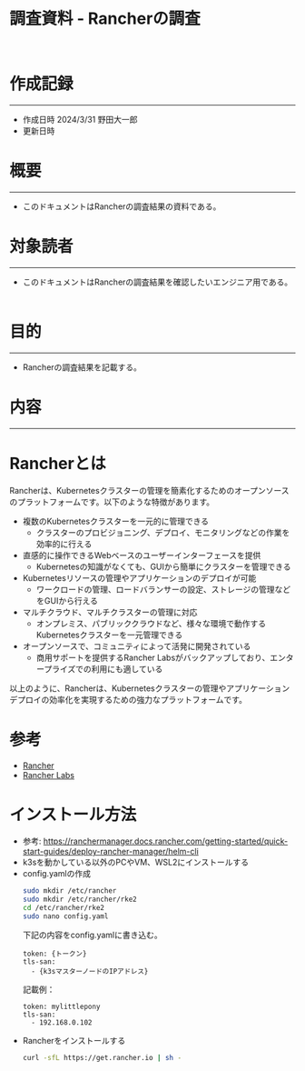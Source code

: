 # 調査資料 - Rancherの調査
&nbsp;
# 作成記録
---
* 作成日時 2024/3/31 野田大一郎
* 更新日時
&nbsp;
# 概要
---
* このドキュメントはRancherの調査結果の資料である。
&nbsp;
# 対象読者
---
* このドキュメントはRancherの調査結果を確認したいエンジニア用である。
&nbsp;
# 目的
---
* Rancherの調査結果を記載する。
&nbsp;

# 内容
---
# Rancherとは
Rancherは、Kubernetesクラスターの管理を簡素化するためのオープンソースのプラットフォームです。以下のような特徴があります。

- 複数のKubernetesクラスターを一元的に管理できる
  - クラスターのプロビジョニング、デプロイ、モニタリングなどの作業を効率的に行える
- 直感的に操作できるWebベースのユーザーインターフェースを提供
  - Kubernetesの知識がなくても、GUIから簡単にクラスターを管理できる
- Kubernetesリソースの管理やアプリケーションのデプロイが可能
  - ワークロードの管理、ロードバランサーの設定、ストレージの管理などをGUIから行える
- マルチクラウド、マルチクラスターの管理に対応
  - オンプレミス、パブリッククラウドなど、様々な環境で動作するKubernetesクラスターを一元管理できる
- オープンソースで、コミュニティによって活発に開発されている
  - 商用サポートを提供するRancher Labsがバックアップしており、エンタープライズでの利用にも適している

以上のように、Rancherは、Kubernetesクラスターの管理やアプリケーションデプロイの効率化を実現するための強力なプラットフォームです。

# 参考
- [Rancher](https://www.rancher.com/)
- [Rancher Labs](https://www.rancher.com/products/rancher-labs/)

# インストール方法
- 参考: https://ranchermanager.docs.rancher.com/getting-started/quick-start-guides/deploy-rancher-manager/helm-cli
- k3sを動かしている以外のPCやVM、WSL2にインストールする
- config.yamlの作成
  ```bash
  sudo mkdir /etc/rancher
  sudo mkdir /etc/rancher/rke2
  cd /etc/rancher/rke2
  sudo nano config.yaml
  ```
  下記の内容をconfig.yamlに書き込む。
  ```
  token: {トークン}
  tls-san:
    - {k3sマスターノードのIPアドレス}
  ```
  記載例：
  ```
  token: mylittlepony
  tls-san:
    - 192.168.0.102
  ```
- Rancherをインストールする
  ```bash
  curl -sfL https://get.rancher.io | sh -
  ```